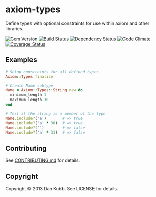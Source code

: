 axiom-types
===========

Define types with optional constraints for use within axiom and other libraries.

[![Gem Version](https://badge.fury.io/rb/axiom-types.png)][gem]
[![Build Status](https://secure.travis-ci.org/dkubb/axiom-types.png?branch=master)][travis]
[![Dependency Status](https://gemnasium.com/dkubb/axiom-types.png)][gemnasium]
[![Code Climate](https://codeclimate.com/github/dkubb/axiom-types.png)][codeclimate]
[![Coverage Status](https://coveralls.io/repos/dkubb/axiom-types/badge.png?branch=master)][coveralls]

[gem]: https://rubygems.org/gems/axiom-types
[travis]: https://travis-ci.org/dkubb/axiom-types
[gemnasium]: https://gemnasium.com/dkubb/axiom-types
[codeclimate]: https://codeclimate.com/github/dkubb/axiom-types
[coveralls]: https://coveralls.io/r/dkubb/axiom-types

Examples
--------

```ruby
# Setup constraints for all defined types
Axiom::Types.finalize

# Create Name subtype
Name = Axiom::Types::String.new do
  minimum_length 1
  maximum_length 30
end

# Test if the string is a member of the type
Name.include?('a')       # => true
Name.include?('a' * 30)  # => true
Name.include?('')        # => false
Name.include?('a' * 31)  # => false
```

Contributing
-------------

See [CONTRIBUTING.md](CONTRIBUTING.md) for details.

Copyright
---------

Copyright &copy; 2013 Dan Kubb. See LICENSE for details.
